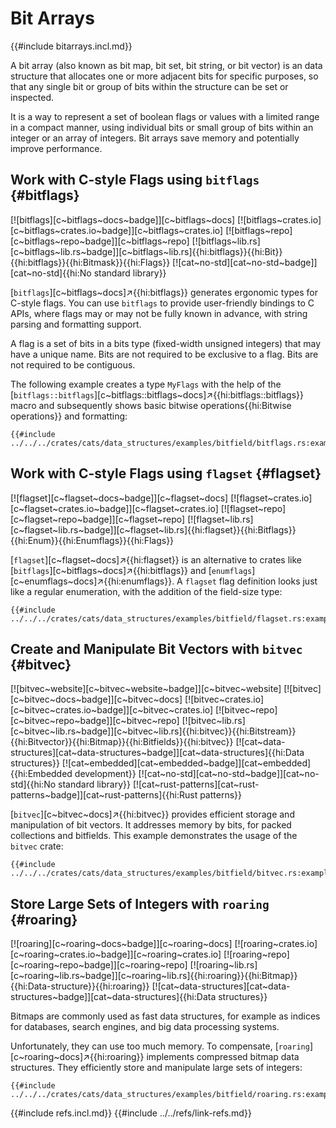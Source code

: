 # Bit Arrays

{{#include bitarrays.incl.md}}

A bit array (also known as bit map, bit set, bit string, or bit vector) is an data structure that allocates one or more adjacent bits for specific purposes, so that any single bit or group of bits within the structure can be set or inspected.

It is a way to represent a set of boolean flags or values with a limited range in a compact manner, using individual bits or small group of bits within an integer or an array of integers. Bit arrays save memory and potentially improve performance.

## Work with C-style Flags using `bitflags` {#bitflags}

[![bitflags][c~bitflags~docs~badge]][c~bitflags~docs] [![bitflags~crates.io][c~bitflags~crates.io~badge]][c~bitflags~crates.io] [![bitflags~repo][c~bitflags~repo~badge]][c~bitflags~repo] [![bitflags~lib.rs][c~bitflags~lib.rs~badge]][c~bitflags~lib.rs]{{hi:bitflags}}{{hi:Bit}}{{hi:bitflags}}{{hi:Bitmask}}{{hi:Flags}} [![cat~no-std][cat~no-std~badge]][cat~no-std]{{hi:No standard library}}

[`bitflags`][c~bitflags~docs]↗{{hi:bitflags}} generates ergonomic types for C-style flags. You can use `bitflags` to provide user-friendly bindings to C APIs, where flags may or may not be fully known in advance, with string parsing and formatting support.

A flag is a set of bits in a bits type (fixed-width unsigned integers) that may have a unique name. Bits are not required to be exclusive to a flag. Bits are not required to be contiguous.

The following example creates a type `MyFlags` with the help of the [`bitflags::bitflags`][c~bitflags::bitflags~docs]↗{{hi:bitflags::bitflags}} macro and subsequently shows basic bitwise operations{{hi:Bitwise operations}} and formatting:

```rust,editable
{{#include ../../../crates/cats/data_structures/examples/bitfield/bitflags.rs:example}}
```

## Work with C-style Flags using `flagset` {#flagset}

[![flagset][c~flagset~docs~badge]][c~flagset~docs] [![flagset~crates.io][c~flagset~crates.io~badge]][c~flagset~crates.io] [![flagset~repo][c~flagset~repo~badge]][c~flagset~repo] [![flagset~lib.rs][c~flagset~lib.rs~badge]][c~flagset~lib.rs]{{hi:flagset}}{{hi:Bitflags}}{{hi:Enum}}{{hi:Enumflags}}{{hi:Flags}}

[`flagset`][c~flagset~docs]↗{{hi:flagset}} is an alternative to crates like [`bitflags`][c~bitflags~docs]↗{{hi:bitflags}} and [`enumflags`][c~enumflags~docs]↗{{hi:enumflags}}. A `flagset` flag definition looks just like a regular enumeration, with the addition of the field-size type:

```rust,editable,noplayground
{{#include ../../../crates/cats/data_structures/examples/bitfield/flagset.rs:example}}
```

## Create and Manipulate Bit Vectors with `bitvec` {#bitvec}

[![bitvec~website][c~bitvec~website~badge]][c~bitvec~website] [![bitvec][c~bitvec~docs~badge]][c~bitvec~docs] [![bitvec~crates.io][c~bitvec~crates.io~badge]][c~bitvec~crates.io] [![bitvec~repo][c~bitvec~repo~badge]][c~bitvec~repo] [![bitvec~lib.rs][c~bitvec~lib.rs~badge]][c~bitvec~lib.rs]{{hi:bitvec}}{{hi:Bitstream}}{{hi:Bitvector}}{{hi:Bitmap}}{{hi:Bitfields}}{{hi:bitvec}} [![cat~data-structures][cat~data-structures~badge]][cat~data-structures]{{hi:Data structures}} [![cat~embedded][cat~embedded~badge]][cat~embedded]{{hi:Embedded development}} [![cat~no-std][cat~no-std~badge]][cat~no-std]{{hi:No standard library}} [![cat~rust-patterns][cat~rust-patterns~badge]][cat~rust-patterns]{{hi:Rust patterns}}

[`bitvec`][c~bitvec~docs]↗{{hi:bitvec}} provides efficient storage and manipulation of bit vectors. It addresses memory by bits, for packed collections and bitfields. This example demonstrates the usage of the `bitvec` crate:

```rust,editable
{{#include ../../../crates/cats/data_structures/examples/bitfield/bitvec.rs:example}}
```

## Store Large Sets of Integers with `roaring` {#roaring}

[![roaring][c~roaring~docs~badge]][c~roaring~docs] [![roaring~crates.io][c~roaring~crates.io~badge]][c~roaring~crates.io] [![roaring~repo][c~roaring~repo~badge]][c~roaring~repo] [![roaring~lib.rs][c~roaring~lib.rs~badge]][c~roaring~lib.rs]{{hi:roaring}}{{hi:Bitmap}}{{hi:Data-structure}}{{hi:roaring}} [![cat~data-structures][cat~data-structures~badge]][cat~data-structures]{{hi:Data structures}}

Bitmaps are commonly used as fast data structures, for example as indices for databases, search engines, and big data processing systems.

Unfortunately, they can use too much memory. To compensate, [`roaring`][c~roaring~docs]↗{{hi:roaring}} implements compressed bitmap data structures. They efficiently store and manipulate large sets of integers:

```rust,editable
{{#include ../../../crates/cats/data_structures/examples/bitfield/roaring.rs:example}}
```

{{#include refs.incl.md}}
{{#include ../../refs/link-refs.md}}

<div class="hidden">
</div>
